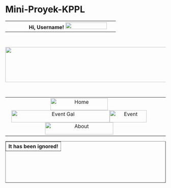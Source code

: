 # Mini-Proyek-KPPL
   <head>
<meta http-equiv="Content-Type" content="text/html; charset=utf-8" />
<title>Untitled Document</title>
<script type="text/javascript">
function MM_swapImgRestore() { //v3.0
  var i,x,a=document.MM_sr; for(i=0;a&&i<a.length&&(x=a[i])&&x.oSrc;i++) x.src=x.oSrc;
}
function MM_preloadImages() { //v3.0
  var d=document; if(d.images){ if(!d.MM_p) d.MM_p=new Array();
    var i,j=d.MM_p.length,a=MM_preloadImages.arguments; for(i=0; i<a.length; i++)
    if (a[i].indexOf("#")!=0){ d.MM_p[j]=new Image; d.MM_p[j++].src=a[i];}}
}

function MM_findObj(n, d) { //v4.01
  var p,i,x;  if(!d) d=document; if((p=n.indexOf("?"))>0&&parent.frames.length) {
    d=parent.frames[n.substring(p+1)].document; n=n.substring(0,p);}
  if(!(x=d[n])&&d.all) x=d.all[n]; for (i=0;!x&&i<d.forms.length;i++) x=d.forms[i][n];
  for(i=0;!x&&d.layers&&i<d.layers.length;i++) x=MM_findObj(n,d.layers[i].document);
  if(!x && d.getElementById) x=d.getElementById(n); return x;
}

function MM_swapImage() { //v3.0
  var i,j=0,x,a=MM_swapImage.arguments; document.MM_sr=new Array; for(i=0;i<(a.length-2);i+=3)
   if ((x=MM_findObj(a[i]))!=null){document.MM_sr[j++]=x; if(!x.oSrc) x.oSrc=x.src; x.src=a[i+2];}
}
</script>
</head>

<body onLoad="MM_preloadImages('Image/Event Gal 1.png','Image/About 1.png','Image/Home.png')"><tr>
  <th width="19%" scope="col"><table width="100%" border="0">
    <tr>
      <th width="19%" scope="col">&nbsp;</th>
      <th align="right" scope="col">Hi, Username! <a href="Index.php"><img src="Image/Tombol.png" alt="" width="130" height="21" /></a></th>
      <th align="right" scope="col">&nbsp;</th>
    </tr>
  </table></th>
  <th align="right" scope="col">    <p>&nbsp;</p></th>
  </tr>
  <tr>
    <th height="109" colspan="2" align="right" valign="middle"><img src="Image/Logo.png" alt="" width="579" height="110" /></th>
  </tr>
<tr>
  <td height="65" colspan="2" align="center" valign="middle"><p>&nbsp;</p>
    <table width="100%" border="0">
      <tr>
        <td colspan="2" align="center" valign="middle"><a href="Homepage Login.php" onMouseOut="MM_swapImgRestore()" onMouseOver="MM_swapImage('Home','','Image/Home.png',1)"><img src="Image/Home 1.png" alt="Home" width="180" height="38" id="Home" /></a><a href="Event Gallery Login.php" onMouseOut="MM_swapImgRestore()" onMouseOver="MM_swapImage('Event Gal','','Image/Event Gal 1.png',1)"><img src="Image/Event Gal.png" alt="Event Gal" width="309" height="38" id="Event Gal" /></a><a href="Event Login.php" onMouseOut="MM_swapImgRestore()" onMouseOver="MM_swapImage('Event','','Image/Event 1.png',0)"><img src="Image/Event.png" alt="Event" width="116" height="38" id="Event" /></a><a href="#" onMouseOut="MM_swapImgRestore()" onMouseOver="MM_swapImage('About','','Image/About 1.png',1)"><img src="Image/About.png" alt="About" width="214" height="38" id="About" /></a><a href="#" onMouseOut="MM_swapImgRestore()" onMouseOver="MM_swapImage('Event Gal','','Image/Event Gal 1.png',1)"><a href="#" onmouseout="MM_swapImgRestore()" onmouseover="MM_swapImage('Event','','Image/Event 1.png',1)"></a><a href="#" onMouseOut="MM_swapImgRestore()" onMouseOver="MM_swapImage('About','','Image/About 1.png',1)"></a></td>
        <td align="center" valign="middle">&nbsp;</td>
        <td height="65" align="center" valign="middle">&nbsp;</td>
      </tr>
    </table>
  <p><a href="#" onMouseOut="MM_swapImgRestore()" onMouseOver="MM_swapImage('Event Gal','','Image/Event Gal 1.png',1)"><a href="#" onmouseout="MM_swapImgRestore()" onmouseover="MM_swapImage('Event','','Image/Event 1.png',1)"></a><a href="#" onMouseOut="MM_swapImgRestore()" onMouseOver="MM_swapImage('About','','Image/About 1.png',1)"></a></p></td>
  </tr>
<table width="100%" height="130" border="1">
  <tr>
    <th scope="col">It has been ignored!</th>
  </tr>
</table>
<p>&nbsp;</p>
</body>
</html>
